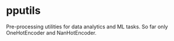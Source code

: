# pputils

Pre-processing utilities for data analytics and ML tasks. So far only OneHotEncoder and NanHotEncoder.
